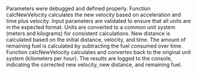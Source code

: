 Parameters were debugged and defined properly.
Function calcNewVelocity calculates the new velocity based on acceleration and time plus velocity. 
Input parameters are validated to ensure that all units are in the expected format.
Units are converted to a common unit system (meters and kilograms) for consistent calculations.
New distance is calculated based on the initial distance, velocity, and time.
The amount of remaining fuel is calculated by subtracting the fuel consumed over time.
Function calcNewVelocity calculates and convertes back to the original unit system (kilometers per hour).
The results are logged to the console, indicating the corrected new velocity, new distance, and remaining fuel.
